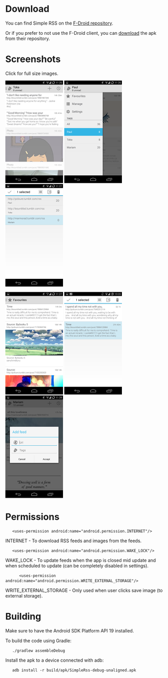 Download
===

You can find Simple RSS on the [F-Droid repository](https://f-droid.org/).

Or if you prefer to not use the F-Droid client, you can [download](https://f-droid.org/repository/browse/?fdfilter=simple%20rss&fdid=com.poloure.simplerss) the apk from their repository.

Screenshots
===

Click for full size images.

[![ScreenShot](screenshots/thumbnails/one_preview.png)](https://raw.github.com/poloure/rss/master/screenshots/one.png)
[![ScreenShot](screenshots/thumbnails/two_preview.png)](https://raw.github.com/poloure/rss/master/screenshots/two.png)
[![ScreenShot](screenshots/thumbnails/three_preview.png)](https://raw.github.com/poloure/rss/master/screenshots/three.png)

[![ScreenShot](screenshots/thumbnails/four_preview.png)](https://raw.github.com/poloure/rss/master/screenshots/four.png)
[![ScreenShot](screenshots/thumbnails/five_preview.png)](https://raw.github.com/poloure/rss/master/screenshots/five.png)
[![ScreenShot](screenshots/thumbnails/six_preview.png)](https://raw.github.com/poloure/rss/master/screenshots/six.png)


Permissions
===
```
   <uses-permission android:name="android.permission.INTERNET"/>
```

INTERNET - To download RSS feeds and images from the feeds.

```
   <uses-permission android:name="android.permission.WAKE_LOCK"/>
```

WAKE_LOCK - To update feeds when the app is closed mid update and when scheduled to update (can be completely disabled
in settings).

```
      <uses-permission android:name="android.permission.WRITE_EXTERNAL_STORAGE"/>
```

WRITE_EXTERNAL_STORAGE - Only used when user clicks save image (to external storage).

Building
===

Make sure to have the Android SDK Platform API 19 installed.

To build the code using Gradle:

```
   ./gradlew assembleDebug
```

Install the apk to a device connected with adb:

```
   adb install -r build/apk/SimpleRss-debug-unaligned.apk
```